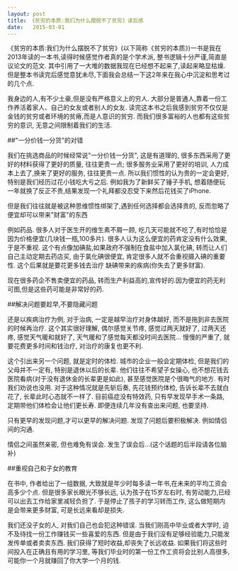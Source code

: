 ```yaml
---
layout: post
title: 《贫穷的本质:我们为什么摆脱不了贫穷》读后感
date:   2015-03-01
---
```


《贫穷的本质:我们为什么摆脱不了贫穷》(以下简称《贫穷的本质》)一书是我在2013年读的一本书,读得时候感觉作者真的是个学术派,
整书逻辑十分严谨,简直是议论文的范文. 其中引用了一大堆的数据我现在已经想不起来了,读起来略显枯燥.
但是整本书读完后感觉意犹未尽,下面我会总结一下这2年来在我心中沉淀和思考过的几个点.

我身边的人,有不少土豪,但是没有严格意义上的穷人. 大部分是普通人,靠着一份工作养活着家人、自己的女友或者别人的女友.
读完这本书之后我感到贫穷不仅仅是金钱的贫穷或者环境的贫瘠,而是人意识的贫穷. 而我们很多富裕的人也都有这些贫穷的意识, 无意之间限制着我们的生活.

##"一分价钱一分货"的对错

我们在挑选商品的时候经常说"一分价钱一分货", 这是有道理的, 很多东西采用了更好的材料获得了更好的质量, 往往更贵一点;
很多服务业采用了更好的培训, 人力成本上去了,换来了更好的服务, 往往更贵一点. 所以我们惯性的认为贵的一定会更好,
特别是我们经历过花小钱吃大亏之后. 例如我为了新鲜买了锤子手机, 想着随便玩一年就换了反正不贵,结果发现一个礼拜都没忍受下来然后花钱买了iPhone.

但是我们往往就是被这种思维惯性绑架了,遇到任何选择都会选择贵的, 反而忽略了便宜却可以带来"财富"的东西

例如药品. 很多人对于医生开的维生素不屑一顾, 吃几天可能就不吃了,有时恰恰是因为价格便宜(几块钱一瓶,100多片).
很多人认为这么便宜的药肯定没有什么效果, 于是不重视. 这个有点像加碘盐,如果政府不强制在食盐中加入氯化碘,
转而让人们自己主动定期去药店买, 由于氯化碘很便宜, 肯定很多人就不会重视摄入碘的重要性. 这个后果就是要花更多钱去治疗
缺碘带来的疾病(你失去了更多财富).

现在很多药企不售卖便宜的药品, 转而生产利益高的,宣传好的.因为便宜的药无利可图,但是这些药可能是非常好的药.

##解决问题要趁早,不要隐藏问题

还是以疾病治疗为例, 对于治病, 一定是越早治疗对身体越好, 而不是拖到非去医院的时候再治疗. 这个其实很好理解,
偶尔感觉关节疼, 感觉过两天就好了, 过两天还疼, 感觉天气暖和就好了, 天气暖和了感觉每天都没时间去医院...
慢慢的严重了, 就要花费更多时间和钱治疗, 对治疗的康复也更不利.

这个引出来另一个问题, 就是定时的体检. 城市的企业一般会定期体检, 但是我们的父母并不一定有, 特别是退休以后的长辈.
他们往往不希望子女操心, 也不想花钱去医院看病(对于没有退休金的长辈更是如此), 甚至感觉医院是个很晦气的地方. 有时我们劝说也没用.
对于这种情况就是先斩后奏, 先花钱预约体检, 告诉长辈不去就白花了, 长辈此时心态就不一样了. 目前癌症没有特效药,
只有早发现早手术一条路, 定期带他们体检会让他们更长寿. 即便连续几年没有查出来问题, 也要坚持.

只有更早的发现问题,才可以更早的解决问题. 发现了问题后要积极解决. 例如情侣间的沟通.

情侣之间虽然亲密, 但也难免有误会. 发生了误会后...(这个话题的后半段请各位脑补)

##重视自己和子女的教育

在书中, 作者给出了一组数据, 大致就是年少时每多读一年书,在未来的平均工资会高多少个点. 但是很多家长眼光不够长远,
认为孩子在15岁左右时, 有劳动能力,已经可以出去工作给家里减轻负担了. 于是停止了孩子的学习转而工作, 这么做短期内是会带来更多财富,
可是长远来看却是损失.

我们还没子女的人, 对我们自己也会犯这种错误. 当我们刚高中毕业或者大学时, 迫不及待找一份工作赚钱买一些喜爱的东西.
但是由于我们没有足够经验能力,只能发发传单或者卖卖东西. 我们获得了短时收益,却丧失了长远收益. 如果我们将这些时间投入在正确且有用的学习里,
等我们毕业时的第一份工作工资将会比别人高很多,可能你一个月就赚回了你大学一个月的钱.
